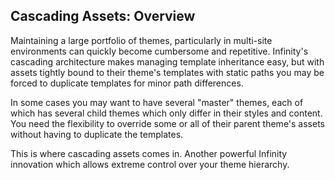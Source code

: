 ## Cascading Assets: Overview

Maintaining a large portfolio of themes, particularly in multi-site environments
can quickly become cumbersome and repetitive. Infinity's cascading architecture
makes managing template inheritance easy, but with assets tightly bound to their
theme's templates with static paths you may be forced to duplicate templates
for minor path differences.

In some cases you may want to have several "master" themes, each of which has
several child themes which only differ in their styles and content. You need the
flexibility to override some or all of their parent theme's assets without having
to duplicate the templates.

This is where cascading assets comes in. Another powerful Infinity innovation which allows
extreme control over your theme hierarchy.